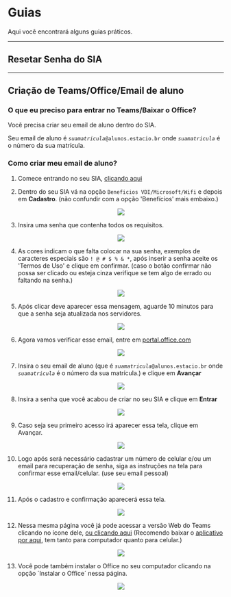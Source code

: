 # Guias

Aqui você encontrará alguns guias práticos.

---


## Resetar Senha do SIA

---


## Criação de Teams/Office/Email de aluno

### O que eu preciso para entrar no Teams/Baixar o Office?

Você precisa criar seu email de aluno dentro do SIA.

Seu email de aluno é _`suamatricula`_`@alunos.estacio.br` onde _`suamatricula`_ é o número da sua matrícula.

### Como criar meu email de aluno?


1. Comece entrando no seu SIA, [clicando aqui](https://sia.estacio.br/sianet/logon)

2. Dentro do seu SIA vá na opção `Beneficios VDI/Microsoft/Wifi` e depois em **Cadastro**.
(não confundir com a opção 'Benefícios' mais embaixo.)

    <p style="text-align: center">
       <img src="../assets/sia2.png">
    </p>

3. Insira uma senha que contenha todos os requisitos.

    <p style="text-align: center">
     <img src="../assets/senha1.png">
    </p>

4. As cores indicam o que falta colocar na sua senha, exemplos de caracteres especiais são `! @ # $ % & *`, após inserir a senha aceite os 'Termos de Uso' e clique em confirmar. (caso o botão confirmar não possa ser clicado ou esteja cinza verifique se tem algo de errado ou faltando na senha.)

    <p style="text-align: center">
     <img src="../assets/senha2.png">
    </p>

5. Após clicar deve aparecer essa mensagem, aguarde 10 minutos para que a senha seja atualizada nos servidores.

    <p style="text-align: center">
     <img src="../assets/senha3.png">
    </p>

6. Agora vamos verificar esse email, entre em [portal.office.com](https://portal.office.com)

    <p style="text-align: center">
     <img src="../assets/portalentrar.png">
    </p>

7. Insira o seu email de aluno (que é _`suamatricula`_`@alunos.estacio.br` onde _`suamatricula`_ é o número da sua matrícula.) e clique em **Avançar**

    <p style="text-align: center">
     <img src="../assets/portalemail.png">
    </p>

8. Insira a senha que você acabou de criar no seu SIA e clique em **Entrar**

    <p style="text-align: center">
     <img src="../assets/portalsenha.png">
    </p>

9. Caso seja seu primeiro acesso irá aparecer essa tela, clique em Avançar.

    <p style="text-align: center">
     <img src="../assets/primeiro1.jpg">
    </p>

10. Logo após será necessário cadastrar um número de celular e/ou um email para recuperação de senha, siga as instruções na tela para confirmar esse email/celular. (use seu email pessoal)

    <p style="text-align: center">
     <img src="../assets/primeiro2.jpg">
    </p>

11. Após o cadastro e confirmação aparecerá essa tela.

    <p style="text-align: center">
     <img src="../assets/portal1.png">
    </p>

12. Nessa mesma página você já pode acessar a versão Web do Teams clicando no ícone dele, [ou clicando aqui](https://aka.ms/mstfw) (Recomendo baixar o [aplicativo por aqui](https://www.microsoft.com/pt-br/microsoft-365/microsoft-teams/download-app), tem tanto para computador quanto para celular.)

    <p style="text-align: center">
     <img src="../assets/portalteams.png">
    </p>

13. Você pode também instalar o Office no seu computador clicando na opção ´Instalar o Office´ nessa página.

    <p style="text-align: center">
     <img src="../assets/portaloffice.png">
    </p>
